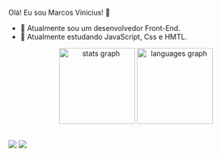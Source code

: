 Olá! Eu sou Marcos Vinicius! 👋



- 🔭 Atualmente sou um desenvolvedor Front-End.
- 🌱 Atualmente estudando JavaScript, Css e HMTL.
<div align="center">
  <img src="https://github-readme-stats.vercel.app/api?username=mavisi&hide_title=false&hide_rank=false&show_icons=true&include_all_commits=true&count_private=true&disable_animations=false&theme=radical&locale=en&hide_border=false&order=1" height="150" alt="stats graph"  />
  <img src="https://github-readme-stats.vercel.app/api/top-langs?username=mavisi&locale=en&hide_title=false&layout=compact&card_width=320&langs_count=5&theme=radical&hide_border=false&order=2" height="150" alt="languages graph"  />
 
</div>
 
   ##
 
  <div> 
  <a href="https://www.instagram.com/m4visi/" target="_blank"><img src="https://img.shields.io/badge/-Instagram-%23E4405F?style=for-the-badge&logo=instagram&logoColor=white" target="_blank"></a>
  <a href="https://www.linkedin.com/in/m4visi/" target="_blank"><img src="https://img.shields.io/badge/-LinkedIn-%230077B5?style=for-the-badge&logo=linkedin&logoColor=white" target="_blank"></a> 
   
</div>
  
